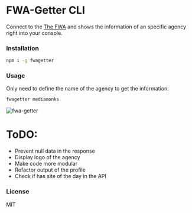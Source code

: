# FWA-Getter CLI
Connect to the [The FWA](https://thefwa.com) and shows the information of an specific agency right into your console.

### Installation
```bash
npm i -g fwagetter
```

### Usage
Only need to define the name of the agency to get the information:
```sh
fwagetter mediamonks
```
![fwa-getter](https://user-images.githubusercontent.com/1291730/31033325-f38ce2ce-a535-11e7-950c-5510444fd0cb.JPG)

# ToDO:
  - Prevent null data in the response
  - Display logo of the agency
  - Make code more modular
  - Refactor output of the profile
  - Check if has site of the day in the API

### License
MIT